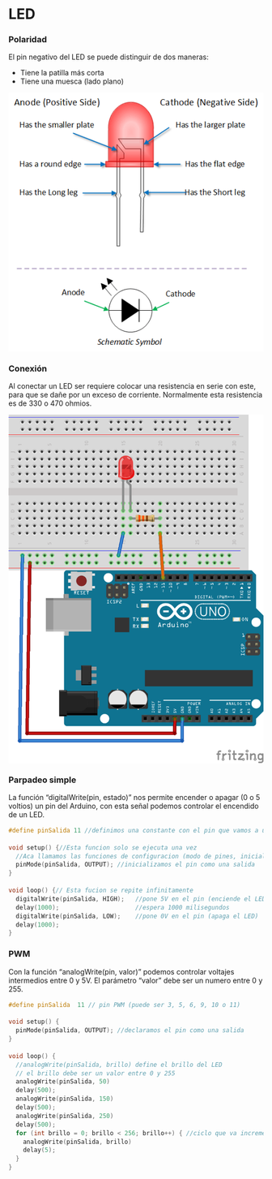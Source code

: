 
# LED
### Polaridad
El pin negativo del LED se puede distinguir de dos maneras:

* Tiene la patilla más corta
* Tiene una muesca (lado plano)
<p align="center">
<img src="pinout.png" align = "center">
</p>

### Conexión
Al conectar un LED ser requiere colocar una resistencia en serie con este, para que se dañe por un exceso de corriente. Normalmente esta resistencia es de 330 o 470 ohmios.
<p align="center">
<img src="montaje.png" align = "center">
</p>


### Parpadeo simple
La función “digitalWrite(pin, estado)” nos permite encender o apagar (0 o 5 voltios) un pin del Arduino, con esta señal podemos controlar el encendido de un LED.
```c++
#define pinSalida 11 //definimos una constante con el pin que vamos a utilizar

void setup() {//Esta funcion solo se ejecuta una vez
  //Aca llamamos las funciones de configuracion (modo de pines, inicializar el puerto serial, etc...)
  pinMode(pinSalida, OUTPUT); //inicializamos el pin como una salida
}

void loop() {// Esta fucion se repite infinitamente
  digitalWrite(pinSalida, HIGH);   //pone 5V en el pin (enciende el LED)
  delay(1000);                     //espera 1000 milisegundos
  digitalWrite(pinSalida, LOW);    //pone 0V en el pin (apaga el LED)
  delay(1000);
}

```

### PWM
Con la función “analogWrite(pin, valor)” podemos controlar voltajes intermedios entre 0 y 5V. El parámetro “valor” debe ser un numero entre 0 y 255.
```c++
#define pinSalida  11 // pin PWM (puede ser 3, 5, 6, 9, 10 o 11)

void setup() {
  pinMode(pinSalida, OUTPUT); //declaramos el pin como una salida
}

void loop() {
  //analogWrite(pinSalida, brillo) define el brillo del LED
  // el brillo debe ser un valor entre 0 y 255
  analogWrite(pinSalida, 50)
  delay(500);
  analogWrite(pinSalida, 150)
  delay(500);
  analogWrite(pinSalida, 250)
  delay(500);
  for (int brillo = 0; brillo < 256; brillo++) { //ciclo que va incrementando el brillo
    analogWrite(pinSalida, brillo)
    delay(5);
  }
}

```
